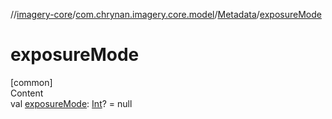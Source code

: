 //[imagery-core](../../../index.md)/[com.chrynan.imagery.core.model](../index.md)/[Metadata](index.md)/[exposureMode](exposure-mode.md)



# exposureMode  
[common]  
Content  
val [exposureMode](exposure-mode.md): [Int](https://kotlinlang.org/api/latest/jvm/stdlib/kotlin/-int/index.html)? = null  



